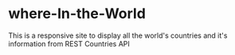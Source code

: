 # where-In-the-World
This is a responsive site to display all the world's countries and it's information from REST Countries API
